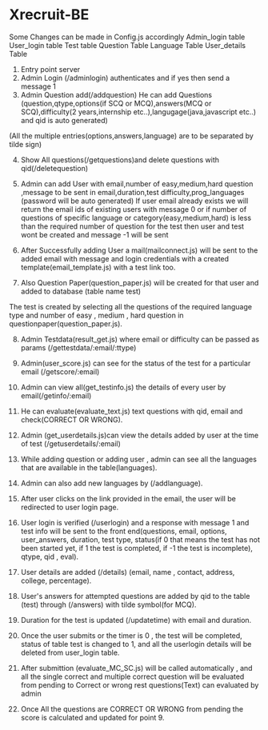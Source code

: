 # Xrecruit-BE

Some Changes can be made in Config.js accordingly 
Admin_login table 
User_login table
Test table
Question Table
Language Table
User_details Table

1. Entry  point server
2. Admin Login (/adminlogin) authenticates and if yes then send a message 1
3. Admin Question add(/addquestion) He can add Questions (question,qtype,options(if SCQ or MCQ),answers(MCQ or SCQ),difficulty(2 years,internship etc..),langugage(java,javascript etc..) and qid is auto generated)

(All the multiple entries(options,answers,language) are to be separated by tilde sign)

4. Show All questions(/getquestions)and delete questions with qid(/deletequestion)

5. Admin can add User with email,number of easy,medium,hard question ,message to be sent in email,duration,test difficulty,prog_languages (password will be auto generated) 
   If user email already exists we  will return the email ids of existing users with message 0 or if number of questions of specific language or category(easy,medium,hard) is less than the required number of question for the test then user and test wont be created and message -1 will be sent

6. After Successfully adding User a mail(mailconnect.js) will be sent to the added email with message and login credentials with a created template(email_template.js) with a test link too.

7. Also Question Paper(question_paper.js) will be created for that user and added to database 	  (table name test)

The test is created by selecting all the questions of the required language type and number of easy , medium , hard question in questionpaper(question_paper.js).

8. Admin Testdata(result_get.js) where email or difficulty can be passed as params (/gettestdata/:email/:ttype)

9. Admin(user_score.js) can see for the status of the test for a particular email (/getscore/:email)

10. Admin can view all(get_testinfo.js) the details of every user by email(/getinfo/:email)

11. He can evaluate(evaluate_text.js) text questions with qid, email and check(CORRECT OR WRONG).

12. Admin (get_userdetails.js)can view the details added by user at the time of test (/getuserdetails/:email)

13. While adding question or adding user , admin can see all the languages that are available in the table(languages).

14. Admin can also add new languages by (/addlanguage).

15. After user clicks on the link provided in the email, the user will be redirected to user login page.

16. User login is verified (/userlogin) and a response with message 1 and test info will be sent to the front end(questions, email, options, user_answers, duration, test type, status(if 0 that means the test has not been started yet, if 1 the test is completed,  if -1 the test is incomplete), qtype, qid , eval).
  
17. User details are added (/details) (email, name , contact, address, college, percentage).

18. User's answers for attempted questions are added by qid to the table (test) through (/answers) with tilde symbol(for MCQ).

19. Duration for the test is updated (/updatetime) with email and duration.

20. Once the user submits or the timer is 0 , the test will be completed, status of table test is changed to 1, and all the userlogin details will be deleted from user_login table.

21. After submittion (evaluate_MC_SC.js) will be called automatically , and all the single correct and multiple correct question will be evaluated from pending to Correct or wrong rest questions(Text) can evaluated by admin


22. Once All the questions are CORRECT OR WRONG from pending the score is calculated and updated for point 9.
